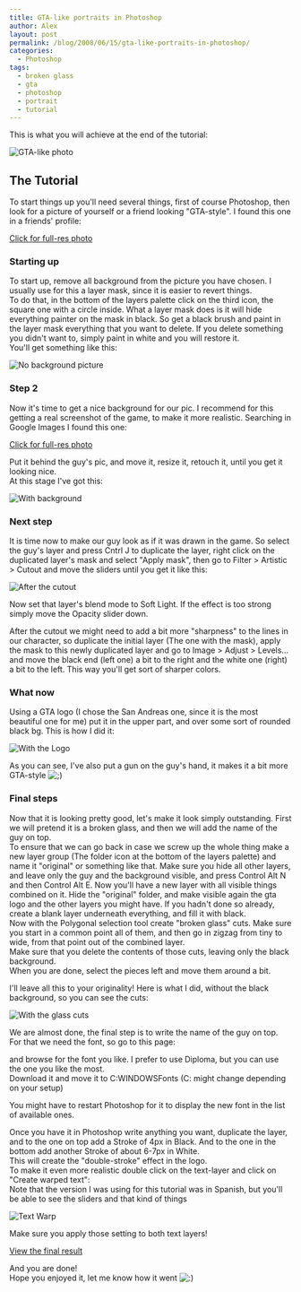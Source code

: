 ```yaml
---
title: GTA-like portraits in Photoshop
author: Alex
layout: post
permalink: /blog/2008/06/15/gta-like-portraits-in-photoshop/
categories:
  - Photoshop
tags:
  - broken glass
  - gta
  - photoshop
  - portrait
  - tutorial
--- 
```


This is what you will achieve at the end of the tutorial:

![GTA-like photo](http://urbanoalvarez.es/blog/wp-content/uploads/2008/06/paul.jpg)


## The Tutorial

To start things up you\'ll need several things, first of course Photoshop, then look for a picture of yourself or a friend looking \"GTA-style\". I found this one in a friends\' profile:

[Click for full-res photo][4]

 [4]: http://urbanoalvarez.es/blog/wp-content/uploads/2008/06/img_0087.jpg

### Starting up

To start up, remove all background from the picture you have chosen. I usually use for this a layer mask, since it is easier to revert things.  
To do that, in the bottom of the layers palette click on the third icon, the square one with a circle inside. What a layer mask does is it will hide everything painter on the mask in black. So get a black brush and paint in the layer mask everything that you want to delete. If you delete something you didn\'t want to, simply paint in white and you will restore it.  
You\'ll get something like this:

![No background picture][5]

### Step 2

 [5]: http://urbanoalvarez.es/blog/wp-content/uploads/2008/06/1.jpg "No background picture"

Now it\'s time to get a nice background for our pic. I recommend for this getting a real screenshot of the game, to make it more realistic. Searching in Google Images I found this one:

[Click for full-res photo][4]

Put it behind the guy\'s pic, and move it, resize it, retouch it, until you get it looking nice.  
At this stage I\'ve got this:

 [7]: http://www.joergspielt.de/wp-content/uploads/gta-san-andreas.jpg

![With background][8]

### Next step

 [8]: http://urbanoalvarez.es/blog/wp-content/uploads/2008/06/2.jpg "With background"

It is time now to make our guy look as if it was drawn in the game. So select the guy\'s layer and press Cntrl J to duplicate the layer, right click on the duplicated layer\'s mask and select \"Apply mask\", then go to Filter > Artistic > Cutout and move the sliders until you get it like this:

![After the cutout][9]

Now set that layer\'s blend mode to Soft Light. If the effect is too strong simply move the Opacity slider down.

 [9]: http://urbanoalvarez.es/blog/wp-content/uploads/2008/06/3.jpg "After the cutout"

After the cutout we might need to add a bit more \"sharpness\" to the lines in our character, so duplicate the initial layer (The one with the mask), apply the mask to this newly duplicated layer and go to Image > Adjust > Levels... and move the black end (left one) a bit to the right and the white one (right) a bit to the left. This way you\'ll get sort of sharper colors.

### What now

Using a GTA logo (I chose the San Andreas one, since it is the most beautiful one for me) put it in the upper part, and over some sort of rounded black bg. This is how I did it:

![With the Logo][10]

As you can see, I\'ve also put a gun on the guy\'s hand, it makes it a bit more GTA-style ![;)][11] 

 [10]: http://urbanoalvarez.es/blog/wp-content/uploads/2008/06/4.jpg "With the Logo"
 [11]: http://urbanoalvarez.es/blog/wp-includes/images/smilies/icon_wink.gif

### Final steps

Now that it is looking pretty good, let\'s make it look simply outstanding. First we will pretend it is a broken glass, and then we will add the name of the guy on top.  
To ensure that we can go back in case we screw up the whole thing make a new layer group (The folder icon at the bottom of the layers palette) and name it \"original\" or something like that. Make sure you hide all other layers, and leave only the guy and the background visible, and press Control Alt N and then Control Alt E. Now you\'ll have a new layer with all visible things combined on it. Hide the \"original\" folder, and make visible again the gta logo and the other layers you might have. If you hadn\'t done so already, create a blank layer underneath everything, and fill it with black.  
Now with the Polygonal selection tool create \"broken glass\" cuts. Make sure you start in a common point all of them, and then go in zigzag from tiny to wide, from that point out of the combined layer.  
Make sure that you delete the contents of those cuts, leaving only the black background.  
When you are done, select the pieces left and move them around a bit.

I\'ll leave all this to your originality! Here is what I did, without the black background, so you can see the cuts:

![With the glass cuts][12]

We are almost done, the final step is to write the name of the guy on top. For that we need the font, so go to this page:  
  
and browse for the font you like. I prefer to use Diploma, but you can use the one you like the most.  
Download it and move it to C:WINDOWSFonts (C: might change depending on your setup)

 [12]: http://urbanoalvarez.es/blog/wp-content/uploads/2008/06/5.jpg "With the glass cuts"

You might have to restart Photoshop for it to display the new font in the list of available ones.

Once you have it in Photoshop write anything you want, duplicate the layer, and to the one on top add a Stroke of 4px in Black. And to the one in the bottom add another Stroke of about 6-7px in White.  
This will create the \"double-stroke\" effect in the logo.  
To make it even more realistic double click on the text-layer and click on \"Create warped text\":  
Note that the version I was using for this tutorial was in Spanish, but you\'ll be able to see the sliders and that kind of things

![Text Warp][13]

Make sure you apply those setting to both text layers!

 [13]: http://urbanoalvarez.es/blog/wp-content/uploads/2008/06/6.jpg "Text Warp"

[View the final result][14]

And you are done!  
Hope you enjoyed it, let me know how it went ![:)][15] 

 [14]: http://urbanoalvarez.es/blog/wp-content/uploads/2008/06/paul.jpg
 [15]: http://urbanoalvarez.es/blog/wp-includes/images/smilies/icon_smile.gif
